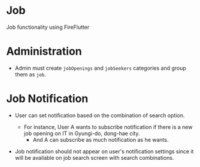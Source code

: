 # Job

Job functionality using FireFlutter


# Administration

- Admin must create `jobOpenings` and `jobSeekers` categories and group them as `job`.


# Job Notification

- User can set notification based on the combination of search option.
  - For instance, User A wants to subscribe notification if there is a new job opening on IT in Gyungi-do, dong-hae city.
    - And A can subscribe as much notification as he wants.

- Job notification should not appear on user's notification settings since it will be available on job search screen with search combinations.






